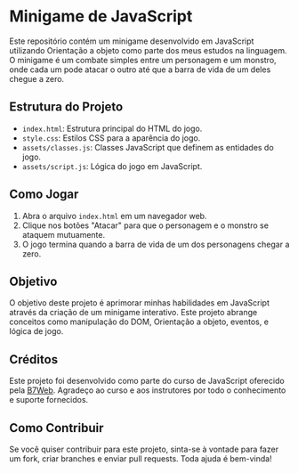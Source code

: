 # Minigame de JavaScript

Este repositório contém um minigame desenvolvido em JavaScript utilizando Orientação a objeto como parte dos meus estudos na linguagem. O minigame é um combate simples entre um personagem e um monstro, onde cada um pode atacar o outro até que a barra de vida de um deles chegue a zero.

## Estrutura do Projeto

- `index.html`: Estrutura principal do HTML do jogo.
- `style.css`: Estilos CSS para a aparência do jogo.
- `assets/classes.js`: Classes JavaScript que definem as entidades do jogo.
- `assets/script.js`: Lógica do jogo em JavaScript.

## Como Jogar

1. Abra o arquivo `index.html` em um navegador web.
2. Clique nos botões "Atacar" para que o personagem e o monstro se ataquem mutuamente.
3. O jogo termina quando a barra de vida de um dos personagens chegar a zero.

## Objetivo

O objetivo deste projeto é aprimorar minhas habilidades em JavaScript através da criação de um minigame interativo. Este projeto abrange conceitos como manipulação do DOM, Orientação a objeto, eventos, e lógica de jogo.

## Créditos

Este projeto foi desenvolvido como parte do curso de JavaScript oferecido pela [B7Web](https://b7web.com.br/). Agradeço ao curso e aos instrutores por todo o conhecimento e suporte fornecidos.

## Como Contribuir

Se você quiser contribuir para este projeto, sinta-se à vontade para fazer um fork, criar branches e enviar pull requests. Toda ajuda é bem-vinda!


